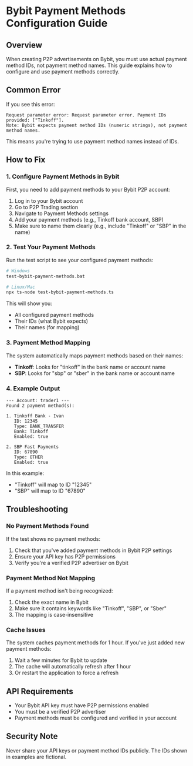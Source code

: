 # Bybit Payment Methods Configuration Guide

## Overview

When creating P2P advertisements on Bybit, you must use actual payment method IDs, not payment method names. This guide explains how to configure and use payment methods correctly.

## Common Error

If you see this error:
```
Request parameter error: Request parameter error. Payment IDs provided: ["Tinkoff"]. 
Note: Bybit expects payment method IDs (numeric strings), not payment method names.
```

This means you're trying to use payment method names instead of IDs.

## How to Fix

### 1. Configure Payment Methods in Bybit

First, you need to add payment methods to your Bybit P2P account:

1. Log in to your Bybit account
2. Go to P2P Trading section
3. Navigate to Payment Methods settings
4. Add your payment methods (e.g., Tinkoff bank account, SBP)
5. Make sure to name them clearly (e.g., include "Tinkoff" or "SBP" in the name)

### 2. Test Your Payment Methods

Run the test script to see your configured payment methods:

```bash
# Windows
test-bybit-payment-methods.bat

# Linux/Mac
npx ts-node test-bybit-payment-methods.ts
```

This will show you:
- All configured payment methods
- Their IDs (what Bybit expects)
- Their names (for mapping)

### 3. Payment Method Mapping

The system automatically maps payment methods based on their names:

- **Tinkoff**: Looks for "tinkoff" in the bank name or account name
- **SBP**: Looks for "sbp" or "sber" in the bank name or account name

### 4. Example Output

```
--- Account: trader1 ---
Found 2 payment method(s):

1. Tinkoff Bank - Ivan
   ID: 12345
   Type: BANK_TRANSFER
   Bank: Tinkoff
   Enabled: true

2. SBP Fast Payments
   ID: 67890
   Type: OTHER
   Enabled: true
```

In this example:
- "Tinkoff" will map to ID "12345"
- "SBP" will map to ID "67890"

## Troubleshooting

### No Payment Methods Found

If the test shows no payment methods:
1. Check that you've added payment methods in Bybit P2P settings
2. Ensure your API key has P2P permissions
3. Verify you're a verified P2P advertiser on Bybit

### Payment Method Not Mapping

If a payment method isn't being recognized:
1. Check the exact name in Bybit
2. Make sure it contains keywords like "Tinkoff", "SBP", or "Sber"
3. The mapping is case-insensitive

### Cache Issues

The system caches payment methods for 1 hour. If you've just added new payment methods:
1. Wait a few minutes for Bybit to update
2. The cache will automatically refresh after 1 hour
3. Or restart the application to force a refresh

## API Requirements

- Your Bybit API key must have P2P permissions enabled
- You must be a verified P2P advertiser
- Payment methods must be configured and verified in your account

## Security Note

Never share your API keys or payment method IDs publicly. The IDs shown in examples are fictional.